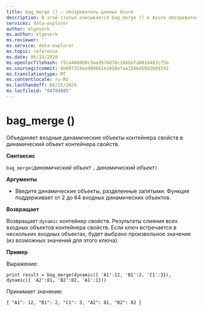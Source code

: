 ```yaml
---
title: bag_merge () — обозреватель данных Azure
description: В этой статье описывается bag_merge () в Azure обозреватель данных.
services: data-explorer
author: elgevork
ms.author: elgevork
ms.reviewer: ''
ms.service: data-explorer
ms.topic: reference
ms.date: 06/14/2020
ms.openlocfilehash: f5ca4888b0c3aad976d78c10bbbfa0810483c75b
ms.sourcegitcommit: 8e097319ea989661e1958efaa1586459d2b69292
ms.translationtype: MT
ms.contentlocale: ru-RU
ms.lasthandoff: 06/15/2020
ms.locfileid: "84784605"
---
```

# <a name="bag_merge"></a>bag_merge ()

Объединяет входные динамические объекты контейнера свойств в динамический объект контейнера свойств.

**Синтаксис**

`bag_merge(`*динамический объект* `,` *динамический объект*`)`

**Аргументы**

* Введите динамические объекты, разделенные запятыми. Функция поддерживает от 2 до 64 входных динамических объектов.

**Возвращает**

Возвращает `dynamic` контейнер свойств. Результаты слияния всех входных объектов контейнера свойств.
Если ключ встречается в нескольких входных объектах, будет выбрано произвольное значение (из возможных значений для этого ключа).

**Пример**

Выражение:

`print result = bag_merge(dynamic({ 'A1':12, 'B1':2, 'C1':3}), dynamic({ 'A2':81, 'B2':82, 'A1':1}))`

Принимает значение:

`{
  "A1": 12,
  "B1": 2,
  "C1": 3,
  "A2": 81,
  "B2": 82
}`
